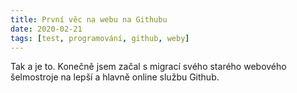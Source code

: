 ```yaml
---
title: První věc na webu na Githubu
date: 2020-02-21
tags: [test, programování, github, weby]
---
```


Tak a je to. Konečně jsem začal s migrací svého starého webového šelmostroje na lepší a hlavně online službu Github.
